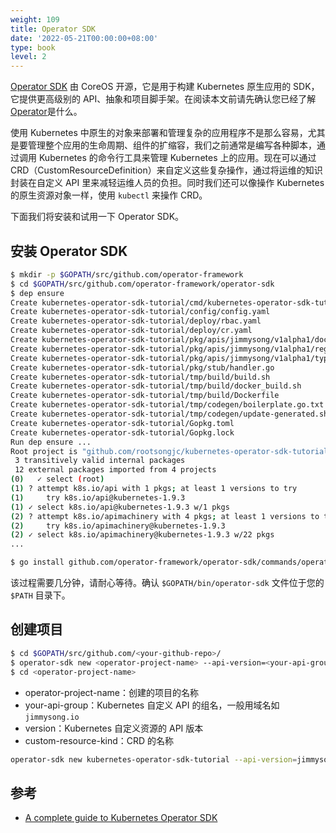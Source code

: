 ```yaml
---
weight: 109
title: Operator SDK
date: '2022-05-21T00:00:00+08:00'
type: book
level: 2
---
```


[Operator SDK](https://github.com/operator-framework/operator-sdk) 由 CoreOS 开源，它是用于构建 Kubernetes 原生应用的 SDK，它提供更高级别的 API、抽象和项目脚手架。在阅读本文前请先确认您已经了解 [Operator](operator.md)是什么。

使用 Kubernetes 中原生的对象来部署和管理复杂的应用程序不是那么容易，尤其是要管理整个应用的生命周期、组件的扩缩容，我们之前通常是编写各种脚本，通过调用 Kubernetes 的命令行工具来管理 Kubernetes 上的应用。现在可以通过 CRD（CustomResourceDefinition）来自定义这些复杂操作，通过将运维的知识封装在自定义 API 里来减轻运维人员的负担。同时我们还可以像操作 Kubernetes 的原生资源对象一样，使用 `kubectl` 来操作 CRD。

下面我们将安装和试用一下 Operator SDK。

## 安装 Operator SDK

```bash
$ mkdir -p $GOPATH/src/github.com/operator-framework
$ cd $GOPATH/src/github.com/operator-framework/operator-sdk
$ dep ensure
Create kubernetes-operator-sdk-tutorial/cmd/kubernetes-operator-sdk-tutorial/main.go
Create kubernetes-operator-sdk-tutorial/config/config.yaml
Create kubernetes-operator-sdk-tutorial/deploy/rbac.yaml
Create kubernetes-operator-sdk-tutorial/deploy/cr.yaml
Create kubernetes-operator-sdk-tutorial/pkg/apis/jimmysong/v1alpha1/doc.go
Create kubernetes-operator-sdk-tutorial/pkg/apis/jimmysong/v1alpha1/register.go
Create kubernetes-operator-sdk-tutorial/pkg/apis/jimmysong/v1alpha1/types.go
Create kubernetes-operator-sdk-tutorial/pkg/stub/handler.go
Create kubernetes-operator-sdk-tutorial/tmp/build/build.sh
Create kubernetes-operator-sdk-tutorial/tmp/build/docker_build.sh
Create kubernetes-operator-sdk-tutorial/tmp/build/Dockerfile
Create kubernetes-operator-sdk-tutorial/tmp/codegen/boilerplate.go.txt
Create kubernetes-operator-sdk-tutorial/tmp/codegen/update-generated.sh
Create kubernetes-operator-sdk-tutorial/Gopkg.toml
Create kubernetes-operator-sdk-tutorial/Gopkg.lock
Run dep ensure ...
Root project is "github.com/rootsongjc/kubernetes-operator-sdk-tutorial"
 3 transitively valid internal packages
 12 external packages imported from 4 projects
(0)   ✓ select (root)
(1)	? attempt k8s.io/api with 1 pkgs; at least 1 versions to try
(1)	    try k8s.io/api@kubernetes-1.9.3
(1)	✓ select k8s.io/api@kubernetes-1.9.3 w/1 pkgs
(2)	? attempt k8s.io/apimachinery with 4 pkgs; at least 1 versions to try
(2)	    try k8s.io/apimachinery@kubernetes-1.9.3
(2)	✓ select k8s.io/apimachinery@kubernetes-1.9.3 w/22 pkgs
...

$ go install github.com/operator-framework/operator-sdk/commands/operator-sdk
```

该过程需要几分钟，请耐心等待。确认 `$GOPATH/bin/operator-sdk` 文件位于您的 `$PATH` 目录下。

## 创建项目

```bash
$ cd $GOPATH/src/github.com/<your-github-repo>/
$ operator-sdk new <operator-project-name> --api-version=<your-api-group>/<version> --kind=<custom-resource-kind>
$ cd <operator-project-name>
```

- operator-project-name：创建的项目的名称
- your-api-group：Kubernetes 自定义 API 的组名，一般用域名如 `jimmysong.io`
- version：Kubernetes 自定义资源的 API 版本
- custom-resource-kind：CRD 的名称

```bash
operator-sdk new kubernetes-operator-sdk-tutorial --api-version=jimmysong.io/v1alpha1 --kind=operator-sdk
```

## 参考

- [A complete guide to Kubernetes Operator SDK](https://banzaicloud.com/blog/operator-sdk/)
